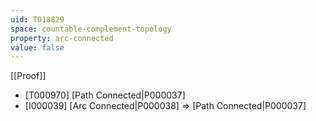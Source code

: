 ```yaml
---
uid: T018829
space: countable-complement-topology
property: arc-connected
value: false
---
```

[[Proof]]

* [T000970] [Path Connected|P000037]
* [I000039] [Arc Connected|P000038] => [Path Connected|P000037]

